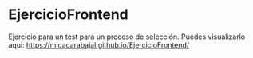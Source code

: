 # EjercicioFrontend
Ejercicio para un test para un proceso de selección. Puedes visualizarlo aqui: https://micacarabajal.github.io/EjercicioFrontend/
